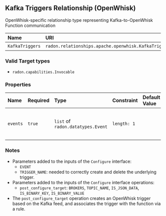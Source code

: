 ## Kafka Triggers Relationship (OpenWhisk)

OpenWhisk-specific relationship type representing Kafka-to-OpenWhisk Function communication

| Name | URI | Version | Derived From |
|:---- |:--- |:------- |:------------ |
| `KafkaTriggers` | `radon.relationships.apache.openwhisk.KafkaTriggers` | 1.0.0 | `radon.relationships.abstract.Triggers` |

### Valid Target types

* `radon.capabilities.Invocable`

### Properties

| Name | Required | Type | Constraint | Default Value| Description |
|:---- |:-------- |:---- |:---------- |:-----------  |:----------- |
| `events` | `true` | `list` of `radon.datatypes.Event` | `length: 1` |   | A list of events (1 in this case) of type `radon.datatypes.Event` that are conveyed to the target |

### Notes

* Parameters added to the inputs of the `Configure` interface:
    * `EVENT`
    * `TRIGGER_NAME`: needed to correctly create and delete the underlying trigger.
* Parameters added to the inputs of the `Configure` interface operations:
    * `post_configure_target`: `BROKERS`, `TOPIC_NAME`, `IS_JSON_DATA`, `IS_BINARY_KEY`, `IS_BINARY_VALUE`
* The `post_configure_target` operation creates an OpenWhisk trigger based on the Kafka feed, and associates the trigger with the function via a rule.
